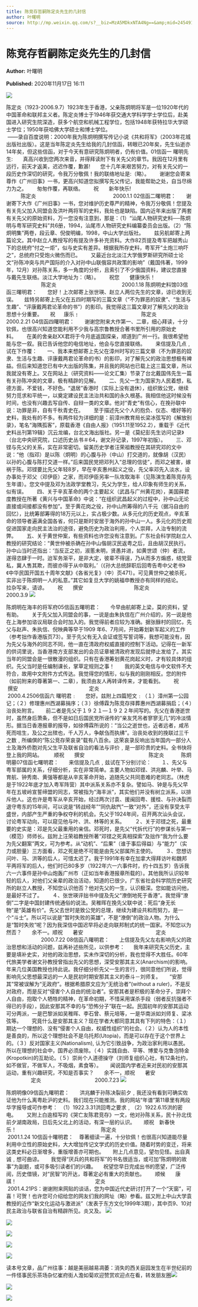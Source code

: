 ```yaml
---
title: 陈竞存哲嗣陈定炎先生的几封信
author: 叶曙明
source: http://mp.weixin.qq.com/s?__biz=MzA5MDkxNTA4Ng==&amp;mid=2454910309&amp;idx=1&amp;sn=c737c05981060cde80ed8a5feb8e016a&amp;chksm=87a23d04b0d5b4123193c79014b0385674a9bad5eab08d711dff7d8b7baad0ae82b5abae962a&poc_token=HJ_Do2ejHyO-wNZGG8Q1S8FdPgy1YBBEob-nUEme
---
```


# 陈竞存哲嗣陈定炎先生的几封信

**Author:** 叶曙明

**Published:** 2020年11月17日 16:11

![](https://mmbiz.qpic.cn/mmbiz_jpg/PJWG74pLsMayvR1AyLpp1OwsWXJhmAMu6hEnyJ4hyVxh2jeFxNGwngJfdXCj1cuXFPwvvJjPH1NhDydQF15CRA/640?wx_fmt=jpeg)

陈定炎（1923-2006.9.7）1923年生于香港，父亲陈炯明将军是一位1920年代的中国革命和联邦主义者。陈定炎博士于1946年获交通大学科学学士学位后，赴美国进入研究生院深造，获多个航空和机械工程学位，包括1948年获特拉华大学硕士学位；1950年获哈佛大学硕士和博士学位。                                                        ——录自百度说明：2000年我为陈炯明撰写传记小说《共和将军》（2003年花城出版社出版）。这是当年陈定炎先生给我的几封信函，转眼已20年矣，先生仙逝亦14年矣，但这些信函，对于今天有意研究陈炯明者，仍有价值。01信函一 曙明先生:       真高兴收到您两次来音，并得拜读附下有关先父的章节。我因在12月里有远行，前天才返美，迟迟作覆，歉甚!       您十几年来艰苦努力，对有关先父的一段历史作深切的研究，令我万分敬佩！我的联络地址是:（略）。       谢谢您会寄来尊作《广州旧事》一书，更高兴知道您拟撰写先父传记，我能帮助之处，自当尽绵力为之。       匆匆作覆，再联络。       祝       新年快乐!                                                    陈定炎                                                     2000.1.1 02信函二曙明君：       谢谢寄下大作《广州旧事》一书，您对维护历史尊严的精神，令我万分敬佩！您提及有关先父加入同盟会及洪叶两将军的史料，我处也是缺陷。国内近年来出版了两套有关先父的原始资料，万一您没有注意到，那是：（1）“汕尾人物研究史料──陈炯明与粤军研究史料”共6册，1994，汕尾市人物研究史料编纂委员会出版。（2）“陈炯明集”两卷，段云章、倪俊明编，1998，中山大学出版社。       兹另航邮寄上两篇论文。其中赵立人教授写的有提及许多补充资料。大作82页提及粤军把越秀山下的总统府“付之一炬”，似与史实有差异。根据我所存史料，粤军开“土炮三响吓之”，总统府只受炮火微伤而已。       又最近台北淡江大学俄罗斯研究所硕士论文“孙陈冲突与共产国际的介入对孙中山联俄容共政策的影响”（戴国伟著，1999年，12月）对孙陈关系，多一角度的分析，且索引了不少俄国资料，建议您直接与戴先生联络。淡江大学地址为：（略）。       祝您       健康快乐！                                                  陈定炎                                             2000.1.18 陈炯明史料馆03信函三曙明君：　　您好！上次邮寄上张世瑛、赵立人两位先生的文章，谅已收到无误。　　兹特另邮寄上先父在五四时期写的三篇文章（“不为罪恶的奴隶”、“生活与生趣”、“评康戴两君论革命的书”）的影印。我觉得这三篇文章对了解先父的政治思想十分重要。　　祝      康乐﹗　　　　　　　　　　　　陈定炎　　　　　　　　　　　　2000.2.21 04信函四曙明君：       谢谢您附来大作第一、二章，细心拜读，十分钦佩，也很高兴知道您能利用不少我与高宗鲁教授合著书里所引用的原始史料。       在美的舍亲赵XX君将于今月底返国探亲，顺道到广州一行。我很希望他能与您一叙。我已告诉他您的电信地址，他会与您直接联络。       来信提及几点﹐试在下作覆：       一、我本来想邮寄上先父在漳州时写的三篇文章（不为罪恶的奴隶、生活与生趣、评康戴两君论革命的书）的影印，对了解先父的政治思想极有裨益。但后来知道您已有中大出版的陈集，并且我的网站也已载上这三篇文章，所以我就没有寄上。又在网站上（研究资料——论文汇集）节录了台北戴国伟先生一篇有关孙陈冲突的文章，极有精辟的见解。       二、先父一生为国家为人民着想，私德方面，不爱钱，不好色。“退居”香港时（实际上没有退休），组织致公党，继续努力觅求和平统一，以奠定建设民主法治共和国的永久根基。我相信他这时候没有时间，也没有兴趣去写自传、自辩一类的文章。他对“青史”有信心，在挽孙联中说：功罪是非，自有千秋青史在。       至于描述先父个人的抱负、仪态、嗜好等的史料，我处有的不多。有两件较为详细的是：前漳州教育局长梁冰弦写的《解放别录》，笔名“海隅孤客”，原载香港《自由人报》（1951.11至1952.2），重载于《近代史料丛刊第19辑》沉云龙编，台北文海出版社。另一是《莫纪彭先生访问记录》（台北中央研究院，口述历史丛书＃64，谢文孙记录，1997年初版）。       三、邓铿与先父的关系，实在非常密切。留美历史学者汪荣祖教授在其研究邓的文中说：“他（指邓）是以陈（炯明）的心腹与孙（中山）打交道的，就像胡（汉民）以孙的心腹与陈打交道一样。”后来国民党把邓列入“总理的信徒”，而邓之被害，嫁祸于陈。邓铿要比先父年轻8岁，早在辛亥惠州起义之役，先父率邓先入淡水，设办事处于邓父（邓伊臣）之家，而邓伊臣另率一队攻取海丰（见陈演生着陈竞存先生年谱）。您文中提及邓为法政学堂教习，先父为学生，给人印象有师生的关系，似有误。       四、关于辛亥革命的两个主要起义（武昌与广州黄花岗），美国薛君度教授在所著《黄兴与中国革命》中说：“在组织武昌起义的过程中，孙中山无论直接或间接都没有参加”。至于黄花岗之役，孙中山所筹得的八千元（据冯自由的回忆），比统筹部筹得的18万元以上，实占极少数。从多元化的历史观点，辛亥革命的领导者遍满全国各省，何只是斯时安居于海外的孙中山一人。多元化的历史观促进国家走向民主法治的途径，避免历史为政治利用，个人崇拜，人治专制的流弊。       五、关于黄世仲案，有些资料也许您没有注意到。广东社会科学院赵立人教授的研究结论：“黄世仲被杀确在孙中山偕胡汉民返粤之后，且由胡汉民执行。孙中山当时还指出：‘当反正之初，淑慝未明，贤愚并进，如黄世颂（仲）者流，遂得恣肆于一时。迨军务渐平，是非大定，彼辈不得逞，乃从而多方煽惑，结党营私，冀人售其欺，而彼亦得于从中取利。’（《孙大总统辞职后回粤告粤中父老书》《中华民国开国五十周年文献》《各省光复》（中）页471）。可见黄世仲之被杀死，实非出于陈炯明一人的私意。”其它如复旦大学的姚福申教授亦有同样的结论。       拉杂写来，请谅。       祝       撰安                                   陈定炎　　　　　　　　　　2000.3.9 ![](https://mmbiz.qpic.cn/mmbiz_gif/Ljib4So7yuWiaIb4KlDoxKHC7DicT0wEDGpBc5e57cfof3l37vibKvWxIDvic5Yb3X7SIcJF7k6lLCnZof3m16Ub5hQ/640?wx_fmt=gif)

陈炯明在海丰的将军府05信函五曙明君：       今早由航邮寄上梁，莫的资料，望有助。       关于先父加入同盟会的事，一说是由朱执信在广州介绍的，另一说是他在上海参加谘议局联合会时加入的。我觉得前者应较为准确。据张醁村的回忆，先父与赵声、朱执信、倪映典等早于1909 年6、7月间，开始筹划新军起义的工作（参考拙作香港版页73）。至于先父有无入会证或签写誓词等，我想可能没有，因为先父与海外的同志不同，他一直在清政府权威直接的控制下活动。记得在一新军的供词里说，当香港南方支部发出的会员证章被清政府发现后就停止发给了。其实当年的同盟会是一很散漫的组织。只有在香港筹划黄花岗起义时，才有较具体的组织。先父当时是任编制课长，掌草定规则之事！       我的英文电信与中文软件不大符合，故用中文附件方式传达。我觉得您的情形，似与我的刚刚相反。您的附件（如前附来的尊著第一、二章），我须由友人再转译传来，才能看到。       祝       撰安                                                 定炎                                           2000.4.2506信函六 曙明君﹕      您好。兹附上四篇短文﹕（１）漳州第一公园记；（２）修理惠州西湖募捐序；（３）徐傅霖为陈竞存择葬惠州西湖募捐启；（４）治丧处附言。      前二者是先父于１９２１—１９２２年间写的。先父在香港逝世时，虽然身后萧条，但不是如日后国民党所诬传的“亲友凭吊者寥寥无几”的冷淡情形。据当日香港报章的报导，如徐傅霖所说的：“当公之逝世也，近者远者，咸吊死而唁生，及公之出殡也，千人万人，争献刍而执绋”。治丧处收到的挽联过三千之数﹐所编僎的“陈公竞存荣哀录”载有八百余。这荣哀录反响出当年国内一部分人士及海外侨胞对先父生平及联省自治的看法与评价﹐是一部珍贵的史料。全书快将登上我的网站。        顺祝       撰安　　                                     陈定炎　　　 陈炯明墓07信函七曙明君：       来信提及几点﹐兹试在下分别讨论：       １、先父与粤军部属的关系，仔细分析，实在非常简单。主要人物如邓铿、洪兆麟、叶举、马育航、钟秀南、黄强等都是从辛亥革命开始，追随先父共同患难的老同志。（林虎是于1922年底才加入粤军阵营）其中派系关系亦不复杂。譬如马、钟是与先父早年在五坡岭宣誓缔盟的同志，常被指为“海丰派”，其实他们并没有树立派系，以排斥他人。这也许是粤军从辛亥开始，经过两次讨袁、援闽回粤、援桂、与孙决裂而退守粤东的15年间，可以说是“转战经年”“同仇敌忾”一致“对外”，还没有享受太平盛世，内部产生严重的争权夺利的机会。先父于1924年间，召开两次汕头会议，讨论粤军动向，可以窥见他与叶、洪、林等的关系。       ２、关于邓铿之死，最重要的史实是：邓是先父最重用的亲信。邓死时，是先父“代拆代行”的参谋长与第一（模范）师师长。兹附上汪荣祖教授所著“邓铿之死真相探索”及拙作“我为什么要为先父翻案”两文，可为参考。从“动机”、“后果”（谁于事后得益）与“能力”（实力或胆量）三方面看，邓之死是绝不可能是由先父部属所主使的。       ３、您想访问叶、马、洪等的后人，可惜太迟了。我于1991年有幸在加拿大得拜访叶和魏邦平两将军的后人，他们时已80多岁（1922年六一六事件时，约十四五岁）告诉我六一六事件是孙中山炮轰广州市（正如当年香港报章所载的）。其他我所认识较年轻的后人，对他们父亲辈的政治活动，知道的已很少。广东省社会科学院历史研究所的赵立人教授，不知您认识他否？他对先父的一生，认识极深。您如能访问他，是最好不过了。       ４、张世瑛评拙书中提及先父“潦倒地死于香港”。我觉得“潦倒”二字是中国封建传统通俗的说法。吴稚晖在挽先父联中说：死后“身无长物”是“英雄有价”。先父去世时是致公党的总理，继续为建设共和而努力，是一个“斗士”。所以可以说是“暂时失败的英雄”，不是“潦倒”的政治人物。为什么是“暂时失败”呢？因为我深信中国迟早将必走向联邦制式的统一国家。不知您以为然否？       余不一。顺祝       暑安                                                  定炎                                          2000.7.22 08信函八曙明君：       上信提及先父左右影响先父的政治思想和活动的问题，兹再补述些所见，以供参考：      我年来研究先父历史，主要是填补史实，对他的政治思想，实未作深切的分析，我也觉得不大胜任。60年代旅美学者谢文孙教授曾指出先父的思想，深受安那其主义(Anarchism)的影响。年来几位美国教授也持此说。我仔细分析先父一生的言行，很同意他们所说，觉得影响先父思想最深远的一人是民初时期安那其主义的泰斗－刘师复。      “安那其”常被误解为“无政府”。根据希腊原文应为“无统治者”(without a ruler)，不是反对政府，而是反对“侵害个人自由的统治者”。安那其者是积极的革命分子，崇拜个人自由，抱取个人牺牲的精神，在革命初期，不惜采用谋杀手段（弱者反抗强者不得已的手段），因此安那其不幸的与“恐怖分子”联在一起。民国初年的安那其运动可分两派，一是巴黎派如吴稚晖、李石曾、蔡元培等，一是华南派如刘师复、梁冰弦等。       究竟什么是安那其主义？现在学者大都同意其具有下列的特色：（１）期达一个理想的、没有“侵害个人自由，权威性组织”的社会。（２）认为人的本性是善良的，所以这个理想社会不是乌托邦(Utopia)，而是可以存在于这个世界上的。（３）反对国家主义(Nationalism), 认为它引致战争，为政治家利用以愚民。所以在理想的社会中，国界必须废除。（４）实践自由、平等、博爱与克鲁泡特金(Kropotkin)的互助论。（５）崇尚个人道德操守（刘师复组织心社，有12条社约，如不做官，不做军人，不吸烟，素食等）。      闻说国内学者近来对民初的安那其运动，重有兴趣研究，不知是否事实？       余不一，顺祝       暑安                                           定炎                                     2000.7.23 ![](https://mmbiz.qpic.cn/mmbiz_jpg/PJWG74pLsMaBUQmXrPOxFAMcyZ4WGZdJHZ3ialykjdNgqFKGWrgWjZxgp4MefpnC95roE0v8xQKCeViaibXfojZmg/640)

陈炯明像09信函九曙明君：　　洪兆麟于孙陈决裂前夕﹐我还没有看到可确实佐证他为什么离粤赴沪的史料。我们现在只能推测。我的网站“年谱”第11章里有两段华字报导或可作参考：　（1）1922.3.31洪回粤之要求﹐（2）1922.6.15洪的密电。       又附上白逾桓写的《哭亡友陈君竞存》一文，他对孙陈关系，民十孙北伐前夕湖南政局，日后先父北上的活动，有深一层的认识。      顺祝　新春快乐！            　　　　　　　　　　　　　陈定炎                                                   2001.1.24 10信函十曙明君：    尊著细读一遍，十分钦佩！也很高兴知道能尽量利用中立性的原始史料，大大增加传记文学式的历史价值。随着时势的变迁，将来这类史料必日渐增多，重版增善亦可期也。      附上几点意见，望勿见怪。出自真诚﹐想可曲谅。      我觉得“厌兵的共和将军”的书名很适当，或可加“陈炯明的故事”为副题，或可多吸引读者们的兴趣。     祝望您早日完成出书的愿望，广泛传阅，历史借镜，对“民智”的开达，尊著定必有重大的贡献也。       顺候       康祺！        　　　　　　　　　　　　　定炎                                             2001.4.21PS：谢谢附来网贴的谈话，您为中国近代史研讨打开了一个“天窗”，可喜！可贺！也许您可介绍给您的网友们我的网址（略）参看。兹又附上中山大学袁教授的近作“新文化运动与激进派”（发表于东方文化1999年3期），其中页9、10对民主政治与联省自治有精辟所见。炎又及。 ![](https://mmbiz.qpic.cn/mmbiz_jpg/PJWG74pLsMaBUQmXrPOxFAMcyZ4WGZdJRyIUJduvKSttAq7HWXYRdMgmNZgaUGAyiap8Q89GMnqE933sn2n78bQ/640)

![](https://mmbiz.qpic.cn/mmbiz_png/Ljib4So7yuWgo9icJ0yiaB8Z6ZTqA8dwoCJjsm3p7F1ArljgrWds4NS4VvLkfHia0ibcb8TvYzX2Ybp0Awp9cPzptKQ/640?wx_fmt=png)

![](https://mmbiz.qpic.cn/mmbiz_jpg/PJWG74pLsMaBUQmXrPOxFAMcyZ4WGZdJF8RWrNj2W67SBIaVTqPgTIJDdT5nfCvOib3xrBq6uEH632DNxAER2yg/640)

![](https://mmbiz.qpic.cn/mmbiz_jpg/PJWG74pLsMaBUQmXrPOxFAMcyZ4WGZdJcxIegDuE9lZmF62JOBQ09aruLw0ic9MYg0P25hs6Q1pTu7ZmDE49KzQ/640)

![](https://mmbiz.qpic.cn/mmbiz_png/Ljib4So7yuWia5yEI3gGNicManaZbeC3s9o5iaAvFyL0cNXtpEzMI1HG2ZYibichdJLya22SibQzoibc3BntsFpicvSmPHQ/640?wx_fmt=png)



读本号文章，品广州往事：越是美丽越易凋萎：消失的西关庭园发生在半世纪前的一件怪事民乐茶场杂忆崔府街人澹如菊欢迎赞赏欢迎点在看，转发朋友圈![](https://mmbiz.qpic.cn/mmbiz_gif/PJWG74pLsMayvR1AyLpp1OwsWXJhmAMusfs1pQabdPdhBk4997RJ6orCd8NJIkE6QtgAQLO9aEydzZrVqqk7ew/640?wx_fmt=gif)

![](https://mmbiz.qpic.cn/mmbiz_jpg/PJWG74pLsMZW3Aw2JDzTfsKiankEa5vzfYXvfGciaBdWgpvITsLiaXWe997V7gXqibMVQBgGniamyKjZC5HHQTgCicgQ/640?wx_fmt=jpeg)

![](https://mmbiz.qpic.cn/mmbiz_png/PJWG74pLsMbxzxSWsbSxWa401icEeDUWiawxAxbdgTq3LmtribGicfmgEgabFONInhdrQRwY9Y4pmxRGlAoaQAaMDA/640?wx_fmt=png)



